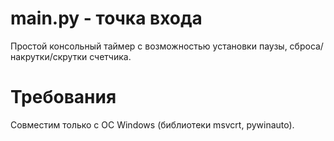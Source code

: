# main.py - точка входа
Простой консольный таймер с возможностью установки паузы, сброса/накрутки/скрутки счетчика. 

# Требования
Совместим только с ОС Windows (библиотеки msvcrt, pywinauto).
